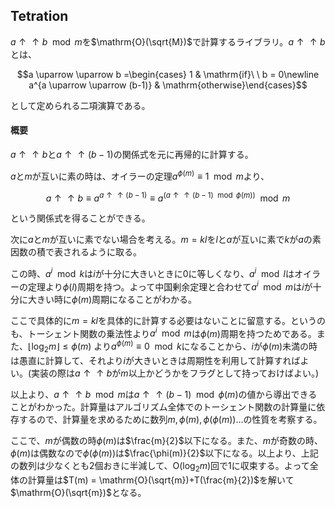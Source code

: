 ## Tetration

$a \uparrow \uparrow b \mod m$を$\mathrm{O}(\sqrt{M})$で計算するライブラリ。$a \uparrow \uparrow b$とは、

$$a \uparrow \uparrow b =\begin{cases} 1 & \mathrm{if}\ \ b = 0\newline a^{a \uparrow \uparrow (b-1)} & \mathrm{otherwise}\end{cases}$$

として定められる二項演算である。

#### 概要

$a\uparrow \uparrow b$と$a\uparrow \uparrow (b-1)$の関係式を元に再帰的に計算する。

$a$と$m$が互いに素の時は、オイラーの定理$a ^ {\phi(m)}\equiv 1 \mod m$より、

$$a \uparrow \uparrow b \equiv a^{a \uparrow \uparrow (b-1)} \equiv a^{(a \uparrow \uparrow (b-1) \mod \phi(m))} \mod m$$

という関係式を得ることができる。

次に$a$と$m$が互いに素でない場合を考える。$m=kl$を$l$と$a$が互いに素で$k$が$a$の素因数の積で表されるように取る。

この時、$a^i \mod k$は$i$が十分に大きいときに$0$に等しくなり、$a^i \mod l$はオイラーの定理より$\phi(l)$周期を持つ。よって中国剰余定理と合わせて$a^i \mod m$は$i$が十分に大きい時に$\phi(m)$周期になることがわかる。

ここで具体的に$m=kl$を具体的に計算する必要はないことに留意する。というのも、トーシェント関数の乗法性より$a^i \mod m$は$\phi(m)$周期を持つためである。また、$\lfloor\log_2 m\rfloor \leq \phi(m)$ より$a^{\phi(m)} \equiv 0 \mod k$になることから、$i$が$\phi(m)$未満の時は愚直に計算して、それより$i$が大きいときは周期性を利用して計算すればよい。(実装の際は$a\uparrow \uparrow b$が$m$以上かどうかをフラグとして持っておけばよい。)

以上より、$a\uparrow \uparrow b \mod m$は$a\uparrow \uparrow (b-1) \mod \phi(m)$の値から導出できることがわかった。計算量はアルゴリズム全体でのトーシェント関数の計算量に依存するので、計算量を求めるために数列$m,\phi(m),\phi(\phi(m))\ldots$の性質を考察する。

ここで、$m$が偶数の時$\phi(m)$は$\frac{m}{2}$以下になる。また、$m$が奇数の時、$\phi(m)$は偶数なので$\phi(\phi(m))$は$\frac{\phi(m)}{2}$以下になる。以上より、上記の数列は少なくとも$2$個おきに半減して、$\mathrm{O}(\log_2 m)$回で$1$に収束する。よって全体の計算量は$T(m) = \mathrm{O}(\sqrt{m})+T(\frac{m}{2})$を解いて$\mathrm{O}(\sqrt{m})$となる。
